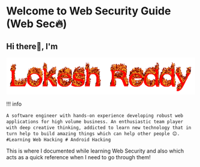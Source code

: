 # Welcome to Web Security Guide (Web Sec🔥)

## Hi there👋, I'm

![Lokesh Reddy](assets/lokeshreddy.gif)

!!! info

    A software engineer with hands-on experience developing robust web applications for high volume business. An enthusiastic team player with deep creative thinking, addicted to learn new technology that in turn help to build amazing things which can help other people 😊. #Learning Web Hacking # Android Hacking

This is where I documented while learning Web Security and also which acts as a quick reference when I need to go through them!

